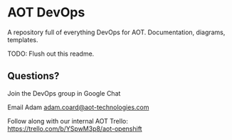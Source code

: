 # AOT DevOps

A repository full of everything DevOps for AOT.  Documentation, diagrams, templates.


TODO: Flush out this readme.

## Questions?

Join the DevOps group in Google Chat

Email Adam adam.coard@aot-technologies.com

Follow along with our internal AOT Trello: https://trello.com/b/YSpwM3p8/aot-openshift